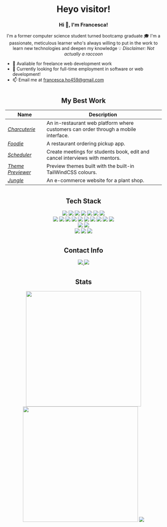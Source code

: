 <h1 align="center">Heyo visitor!</h1>
<p align="center">
<!-- <a href="" target="_blank">
   <img src="https://img.shields.io/badge/-PORTFOLIO-black?logo=dialogflow&style=for-the-badge">
</a> -->
<!-- <br> -->
  
<h3 align="center"> Hi 👋, I'm Francesca!</h3>

<p align="center">
I'm a former computer science student turned bootcamp graduate 🎓 I'm a passionate, meticulous learner who's always willing to put in the work to learn new technologies and deepen my knowledge 💡 <i>Disclaimer: Not actually a raccoon</i>
</p>

- 📅 Avaliable for freelance web development work
- 💪 Currently looking for full-time employment in software or web development!
- 📫 Email me at [francesca.ho459@gmail.com](mailto:francesca.ho459@gmail.com)


# <h2 align="center">My Best Work</h2>

| Name                  | Description                                            |
| ----------------------|------------------------------------------------------- |
| _[Charcuterie](https://github.com/robotsch/charcuterie)_| An in-restaurant web platform where customers can order through a mobile interface.|
| _[Foodie](https://github.com/robotsch/Foodie)_| A restaurant ordering pickup app.|
| _[Scheduler](https://github.com/the-code-raccoon/scheduler)_ | Create meetings for students book, edit and cancel interviews with mentors.
| _[Theme Previewer](https://github.com/the-code-raccoon/theme-previewer)_ | Preview themes built with the built-in TailWindCSS colours.
| _[Jungle](https://github.com/the-code-raccoon/jungle-rails)_ | An e-commerce website for a plant shop.

# <h2 align="center">Tech Stack</h2> 
<div align="center">
<div align="center">
<img src="https://img.shields.io/badge/JavaScript-F7DF1E?style=for-the-badge&logo=javascript&logoColor=black" />
<img src="https://img.shields.io/badge/Python-14354C?style=for-the-badge&logo=python&logoColor=white" />
<img src="https://img.shields.io/badge/Java-ED8B00?style=for-the-badge&logo=java&logoColor=white" />
<img src="https://img.shields.io/badge/Ruby-CC342D?style=for-the-badge&logo=ruby&logoColor=white" />
<img src="https://img.shields.io/badge/C-00599C?style=for-the-badge&logo=c&logoColor=white" />
<img src="https://img.shields.io/badge/HTML5-E34F26?style=for-the-badge&logo=html5&logoColor=white" />
<img src="https://img.shields.io/badge/CSS3-1572B6?style=for-the-badge&logo=css3&logoColor=white" />
</div>
<div align="center">
<img src="https://img.shields.io/badge/Node.js-43853D?style=for-the-badge&logo=node.js&logoColor=white" />
<img src="https://img.shields.io/badge/TypeScript-007ACC?style=for-the-badge&logo=typescript&logoColor=white" />
<img src="https://img.shields.io/badge/React-20232A?style=for-the-badge&logo=react&logoColor=61DAFB" />
<img src="https://img.shields.io/badge/Express.js-404D59?style=for-the-badge" />
<img src="https://img.shields.io/badge/Bootstrap-563D7C?style=for-the-badge&logo=bootstrap&logoColor=white" />
<img src="https://img.shields.io/badge/Material--UI-0081CB?style=for-the-badge&logo=material-ui&logoColor=white" />
<img src="https://img.shields.io/badge/Tailwind_CSS-38B2AC?style=for-the-badge&logo=tailwind-css&logoColor=white" />
<img src="https://img.shields.io/badge/React_Router-CA4245?style=for-the-badge&logo=react-router&logoColor=white" />
<img src="https://img.shields.io/badge/jQuery-0769AD?style=for-the-badge&logo=jquery&logoColor=white" />
<img src="https://img.shields.io/badge/Ruby_on_Rails-CC0000?style=for-the-badge&logo=ruby-on-rails&logoColor=white" />
</div>
<div align="center">
<img src="https://img.shields.io/badge/PostgreSQL-316192?style=for-the-badge&logo=postgresql&logoColor=white" />
<img src="https://img.shields.io/badge/MongoDB-4EA94B?style=for-the-badge&logo=mongodb&logoColor=white" />
</div>
<div align="center">
<img src="https://img.shields.io/badge/Linux-FCC624?style=for-the-badge&logo=linux&logoColor=black" />
<img src="https://img.shields.io/badge/GIT-E44C30?style=for-the-badge&logo=git&logoColor=white" />
<img src="https://img.shields.io/badge/GitHub-100000?style=for-the-badge&logo=github&logoColor=white" />
</div>
</div>

# <h2 align="center">Contact Info</h2>
<p align="center"></p>
<p align="center">
  <a href="https://www.linkedin.com/in/francesca-h-111714174/">
    <img src="https://img.shields.io/badge/LinkedIn-0077B5?style=for-the-badge&logo=linkedin&logoColor=white">
  </a>
  <a href="mailto:francesca.ho459@gmail.com"><img src="https://img.shields.io/badge/Gmail-D14836?style=for-the-badge&logo=gmail&logoColor=white" /></a>
</p>

# <h2 align="center">Stats</h2> 
<div align="center">
  <img width="370px" src="https://github-readme-stats.vercel.app/api?username=the-code-raccoon&show_icons=true&theme=tokyonight&count_private=true&bg_color=00000000&hide_border=true" />
  <img width="370px" src="https://github-readme-streak-stats.herokuapp.com/?user=the-code-raccoon&theme=tokyonight&background=00000000&hide_border=true" />
  <img src="https://github-readme-stats.vercel.app/api/top-langs/?username=the-code-raccoon&exclude_repo=etrader&exclude+repo=doodlejump&theme=tokyonight&bg_color=00000000&hide_border=true" />
</div>
<p align="center">
